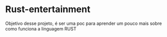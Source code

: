 # Rust-entertainment

Objetivo desse projeto, é ser uma poc para aprender um pouco mais sobre como funciona a linguagem RUST